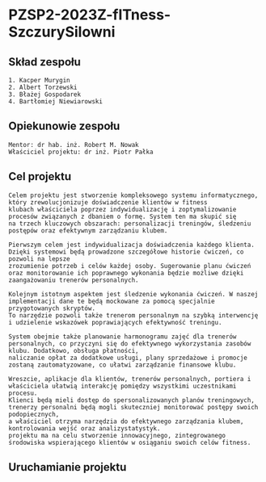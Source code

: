 ﻿# PZSP2-2023Z-fITness-SzczurySilowni



## Skład zespołu
    1. Kacper Murygin
    2. Albert Torzewski
    3. Błażej Gospodarek
    4. Bartłomiej Niewiarowski

## Opiekunowie zespołu
    Mentor: dr hab. inż. Robert M. Nowak
    Właściciel projektu: dr inż. Piotr Pałka

## Cel projektu
    Celem projektu jest stworzenie kompleksowego systemu informatycznego, który zrewolucjonizuje doświadczenie klientów w fitness 
    klubach właściciela poprzez indywidualizację i zoptymalizowanie procesów związanych z dbaniem o formę. System ten ma skupić się 
    na trzech kluczowych obszarach: personalizacji treningów, śledzeniu postępów oraz efektywnym zarządzaniu klubem.

    Pierwszym celem jest indywidualizacja doświadczenia każdego klienta. Dzięki systemowi będą prowadzone szczegółowe historie ćwiczeń, co pozwoli na lepsze 
    zrozumienie potrzeb i celów każdej osoby. Sugerowanie planu ćwiczeń oraz monitorowanie ich poprawnego wykonania będzie możliwe dzięki zaangażowaniu trenerów personalnych.

    Kolejnym istotnym aspektem jest śledzenie wykonania ćwiczeń. W naszej implementacji dane te będą mockowane za pomocą specjalnie przygotowanych skryptów. 
    To narzędzie pozwoli także trenerom personalnym na szybką interwencję i udzielenie wskazówek poprawiających efektywność treningu.

    System obejmie także planowanie harmonogramu zajęć dla trenerów personalnych, co przyczyni się do efektywnego wykorzystania zasobów klubu. Dodatkowo, obsługa płatności, 
    naliczanie opłat za dodatkowe usługi, plany sprzedażowe i promocje zostaną zautomatyzowane, co ułatwi zarządzanie finansowe klubu.

    Wreszcie, aplikacje dla klientów, trenerów personalnych, portiera i właściciela ułatwią interakcję pomiędzy wszystkimi uczestnikami procesu. 
    Klienci będą mieli dostęp do spersonalizowanych planów treningowych, trenerzy personalni będą mogli skuteczniej monitorować postępy swoich podopiecznych, 
    a właściciel otrzyma narzędzia do efektywnego zarządzania klubem, kontrolowania wejść oraz analizystatystyk. 
    projektu ma na celu stworzenie innowacyjnego, zintegrowanego środowiska wspierającego klientów w osiąganiu swoich celów fitness.
    

## Uruchamianie projektu
